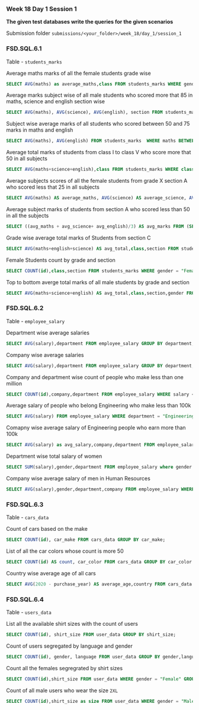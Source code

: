 ### Week 18 Day 1 Session 1

**The given test databases write the queries for the given scenarios**

Submission folder `submissions/<your_folder>/week_18/day_1/session_1`

### FSD.SQL.6.1

Table - `students_marks`

Average maths marks of all the female students grade wise

```sql
SELECT AVG(maths) as average_maths,class FROM students_marks WHERE gender = "Female" GROUP BY class;
```

Average marks subject wise of all male students who scored more that 85 in maths, science and english section wise

```sql
SELECT AVG(maths), AVG(science), AVG(english), section FROM students_marks WHERE gender = "Male" AND maths > 85 AND english > 85 AND science > 85 GROUP BY section;
```

Subject wise average marks of all students who scored between 50 and 75 marks in maths and english

```sql
SELECT AVG(maths), AVG(english) FROM students_marks  WHERE maths BETWEEN 50 AND 75 AND english BETWEEN 50 AND 75;
```

Average total marks of students from class I to class V who score more that 50 in all subjects

```sql
SELECT AVG(maths+science+english),class FROM students_marks WHERE class IN ("I","II","III","IV","V") AND maths > 50 AND science > 50 AND english > 50 GROUP BY class;
```

Average subjects scores of all the female students from grade X  section A who scored  less that 25 in all subjects

```sql
SELECT AVG(maths) AS average_maths, AVG(science) AS average_science, AVG(english) AS average_science  FROM students_marks WHERE class = "X" AND gender = "Female" AND section = "A" AND maths > 25 AND science > 25 AND english < 25;
```


Average subject marks of students from section A who scored less than 50 in all the subjects

```sql
SELECT ((avg_maths + avg_science+ avg_english)/3) AS avg_marks FROM (SELECT AVG(maths) AS avg_maths, AVG(science) AS avg_science, AVG(english) AS avg_english FROM students_marks WHERE section = "A" AND maths < 50 AND science < 50 AND english < 50) AS students;
```

Grade wise average total marks of Students from section C

```sql
SELECT AVG(maths+english+science) AS avg_total,class,section FROM students_marks WHERE section = "C" GROUP BY class;
```


Female Students count by grade and section

```sql
SELECT COUNT(id),class,section FROM students_marks WHERE gender = "Female" GROUP BY class,section;
```

Top to bottom averge total marks of all male students by grade and section

```sql
SELECT AVG(maths+science+english) AS avg_total,class,section,gender FROM students_marks WHERE gender = "Male" GROUP BY class,section ORDER BY avg_total  DESC;
```

### FSD.SQL.6.2

Table - `employee_salary`

Department wise average salaries

```sql
SELECT AVG(salary),department FROM employee_salary GROUP BY department;
```

Company wise average salaries

```sql
SELECT AVG(salary),department FROM employee_salary GROUP BY department;
```

Company and department wise count of people who make less than one million

```sql
SELECT COUNT(id),company,department FROM employee_salary WHERE salary < 1000000 GROUP BY company,department;
```

Average salary of people who belong Engineering  who make less than 100k 

```sql
SELECT AVG(salary) FROM employee_salary WHERE department = "Engineering" AND salary < 100000;
```

Comapny wise average salary of  Engineering people who earn more than 100k

```sql
SELECT AVG(salary) as avg_salary,company,department FROM employee_salary WHERE department = "Engineering" AND salary > 100000 GROUP BY company;
```

Department wise total salary of women 

```sql
SELECT SUM(salary),gender,department FROM employee_salary where gender = "Female" GROUP BY department;
```

Company wise average salary of men in Human Resources

```sql
SELECT AVG(salary),gender,department,company FROM employee_salary WHERE gender = "Male" AND department = "Human Resources" GROUP BY company;
```

### FSD.SQL.6.3

Table - `cars_data`

Count of cars based on the make
```sql
SELECT COUNT(id), car_make FROM cars_data GROUP BY car_make;
```

List of all the car colors whose count is more 50
```sql
SELECT COUNT(id) AS count, car_color FROM cars_data GROUP BY car_color HAVING count > 50;
```

Country wise average age of all cars
```sql
SELECT AVG(2020 - purchase_year) AS average_age,country FROM cars_data GROUP BY country;
```


### FSD.SQL.6.4

Table - `users_data`

List all the available shirt sizes with the count of users 

```sql
SELECT COUNT(id), shirt_size FROM user_data GROUP BY shirt_size;
```

Count of users segregated by language and gender

```sql
SELECT COUNT(id), gender, language FROM user_data GROUP BY gender,language;
```

Count all the females segregrated by shirt sizes

```sql
SELECT COUNT(id),shirt_size FROM user_data WHERE gender = "Female" GROUP BY shirt_size;
```


Count of all male users who wear the size `2XL`

```sql
SELECT COUNT(id),shirt_size as size FROM user_data WHERE gender = "Male" GROUP BY shirt_size HAVING shirt_size = "2XL";
```